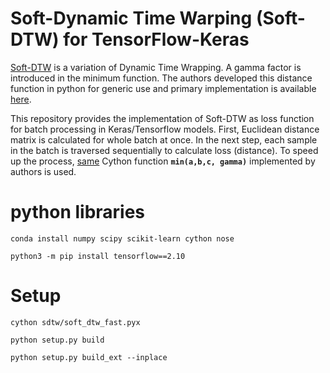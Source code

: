 # Soft-Dynamic Time Warping (Soft-DTW) for TensorFlow-Keras
[Soft-DTW](https://github.com/mblondel/soft-dtw) is a variation of Dynamic Time Wrapping. A gamma factor is introduced in the minimum function. The authors developed this distance function in python for generic use and primary implementation is available [here](https://github.com/mblondel/soft-dtw). 

This repository provides the implementation of Soft-DTW as loss function for batch processing in Keras/Tensorflow models. First, Euclidean distance matrix is calculated for whole batch at once. In the next step, each sample in the batch is traversed sequentially to calculate loss (distance). To speed up the process, [same](https://github.com/mblondel/soft-dtw/blob/master/sdtw/soft_dtw_fast.pyx) Cython function **`min(a,b,c, gamma)`** implemented by authors is used. 


# python libraries

`conda install numpy scipy scikit-learn cython nose`

`python3 -m pip install tensorflow==2.10`

# Setup

`cython sdtw/soft_dtw_fast.pyx`

`python setup.py build`

`python setup.py build_ext --inplace`
